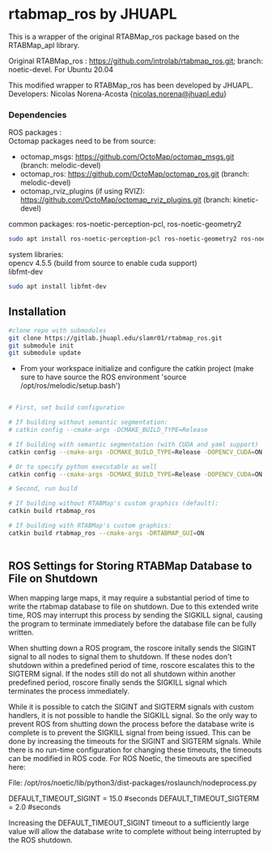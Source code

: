 # rtabmap_ros by JHUAPL
This is a wrapper of the original RTABMap_ros package based on the RTABMap_apl library.

Original RTABMap_ros : https://github.com/introlab/rtabmap_ros.git; branch: noetic-devel.
For Ubuntu 20.04

This modified wrapper to RTABMap_ros has been developed by JHUAPL.  
Developers:
Nicolas Norena-Acosta {nicolas.norena@jhuapl.edu}


### Dependencies

ROS packages :    
Octomap packages need to be from source:
- octomap_msgs: https://github.com/OctoMap/octomap_msgs.git (branch: melodic-devel) 
- octomap_ros: https://github.com/OctoMap/octomap_ros.git (branch: melodic-devel)
- octomap_rviz_plugins (if using RVIZ): https://github.com/OctoMap/octomap_rviz_plugins.git (branch: kinetic-devel)  
  
common packages:
ros-noetic-perception-pcl, ros-noetic-geometry2

```bash
sudo apt install ros-noetic-perception-pcl ros-noetic-geometry2 ros-noetic-move-base-msgs
```

system libraries:  
opencv 4.5.5 (build from source to enable cuda support)  
libfmt-dev 

```bash
sudo apt install libfmt-dev
```

## Installation

```bash
#clone repo with submodules
git clone https://gitlab.jhuapl.edu/slamr01/rtabmap_ros.git
git submodule init
git submodule update
```

- From your workspace initialize and configure the catkin project (make sure to have source the ROS environment 'source /opt/ros/melodic/setup.bash')

```bash

# First, set build configuration

# If building without semantic segmentation:
# catkin config --cmake-args -DCMAKE_BUILD_TYPE=Release

# If building with semantic segmentation (with CUDA and yaml support)
catkin config --cmake-args -DCMAKE_BUILD_TYPE=Release -DOPENCV_CUDA=ON -DWITH_YAMLCPP=ON

# Or to specify python executable as well
catkin config --cmake-args -DCMAKE_BUILD_TYPE=Release -DOPENCV_CUDA=ON -DWITH_YAMLCPP=ON -DPYTHON_EXECUTABLE=/usr/bin/python3

# Second, run build

# If building without RTABMap's custom graphics (default):
catkin build rtabmap_ros 

# If building with RTABMap's custom graphics:
catkin build rtabmap_ros --cmake-args -DRTABMAP_GUI=ON 
 
```


## ROS Settings for Storing RTABMap Database to File on Shutdown

When mapping large maps, it may require a substantial period of time to write the rtabmap database to file on shutdown. Due to this extended write time, ROS may interrupt this process by sending the SIGKILL signal, causing the program to terminate immediately before the database file can be fully written.

When shutting down a ROS program, the roscore initally sends the SIGINT signal to all nodes to signal them to shutdown. If these nodes don't shutdown within a predefined period of time, roscore escalates this to the SIGTERM signal. If the nodes still do not all shutdown within another predefined period, roscore finally sends the SIGKILL signal which terminates the process immediately.

While it is possible to catch the SIGINT and SIGTERM signals with custom handlers, it is not possible to handle the SIGKILL signal. So the only way to prevent ROS from shutting down the process before the database write is complete is to prevent the SIGKILL signal from being issued. This can be done by increasing the timeouts for the SIGINT and SIGTERM signals. While there is no run-time configuration for changing these timeouts, the timeouts can be modified in ROS code. For ROS Noetic, the timeouts are specified here:

File: /opt/ros/noetic/lib/python3/dist-packages/roslaunch/nodeprocess.py

  DEFAULT_TIMEOUT_SIGINT  = 15.0 #seconds
  DEFAULT_TIMEOUT_SIGTERM = 2.0 #seconds

Increasing the DEFAULT_TIMEOUT_SIGINT timeout to a sufficiently large value will allow the database write to complete without being interrupted by the ROS shutdown.
